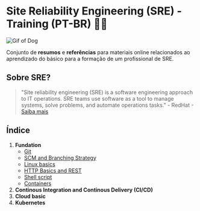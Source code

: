 # Site Reliability Engineering (SRE) - Training (PT-BR) :floppy_disk::pencil:

![Gif of Dog](https://media.giphy.com/media/SRx5tBBrTQOBi/giphy.gif)

Conjunto de **resumos** e **referências** para materiais online relacionados ao aprendizado do básico para a formação de um profissional de SRE.

## Sobre SRE?

> "Site reliability engineering (SRE) is a software engineering approach to IT operations. SRE teams use software as a tool to manage systems, solve problems, and automate operations tasks." - 
> RedHat -[Saiba mais](https://www.redhat.com/en/topics/devops/what-is-sre)


## Índice

1. **Fundation**
    * [Git](Foundation/Git.md)
    * [SCM and Branching Strategy](Foundation/Branching-Strategy.md)
    * [Linux basics](Foundation/Linux-Basics.md)
    * [HTTP Basics and REST](Foundation/HTTP-and-REST.md)
    * [Shell script](Foundation/ShellScript.md)
    * [Containers](Foundation/Docker.md)
2. **Continous Integration and Continous Delivery (CI/CD)**
3. **Cloud basic**
4. **Kubernetes**